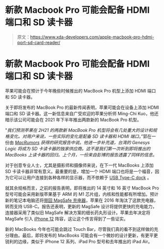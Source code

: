 # 新款 Macbook Pro 可能会配备 HDMI 端口和 SD 读卡器

> 原文：<https://www.xda-developers.com/apple-macbook-pro-hdmi-port-sd-card-reader/>

# 新款 Macbook Pro 可能会配备 HDMI 端口和 SD 读卡器

苹果可能会在预计于今年晚些时候推出的 MacBook Pro 机型上添加 HDMI 端口和 SD 读卡器。

关于即将发布的 MacBook Pro 的最新传闻表明，苹果可能会在设备上添加 HDMI 端口和 SD 读卡器。这一新信息来自广受欢迎的苹果分析师 Ming-Chi Kuo，他还暗示该公司可能会在 2021 年下半年推出两款新的 MacBook Pro 机型。

"*我们预测苹果在 2H21 的两款新 MacBook Pro 机型将会有几处重大的设计和规格变化。对用户来说，一些实际的变化是配备 SD 读卡器和 HDMI 端口*，”郭在一份由 *[MacRumors](https://www.macrumors.com/2021/02/22/2021-macbook-pro-sd-hdmi-port-kuo/) 获得的研究报告中说。他进一步补充道，台湾的 Genesys Logic 将成为 SD 卡读卡器的独家供应商。这不是我们第一次听到即将推出的 MacBooks 上读卡器的回归。上个月，一份来自彭博的报告透露了同样的信息。*

对于创意专业人士，尤其是摄影师和摄像师来说，在下一代 MacBooks 上添加 SD 卡读卡器非常有意义。最重要的是，增加一个 HDMI 端口也将是一个福音，因为它可以让用户连接到各种各样的显示器，而不依赖于 [USB Type-C dock](https://www.xda-developers.com/best-docking-stations-chromebooks/) 。

就其余规格而言，之前的报告表明，即将推出的 14 英寸和 16 英寸 MacBook Pro 型号可能会采用新版苹果基于 ARM 的 M1 芯片组，内核和性能都有所增加。预计新的笔记本电脑还将[带回 MagSafe 充电器](https://www.xda-developers.com/apple-macbook-pro-16-macbook-pro-14-bring-back-magsafe-magnetic-charger/)，苹果在 2016 年淘汰了这款充电器，转而支持 USB-C。报告还表明，更新的 MagSafe 设计将提供更快的充电能力，连接器采用了类似旧 MagSafe 解决方案的细长药丸形设计。苹果去年决定将 MagSafe 引入 [iPhone 12](https://www.xda-developers.com/apple-iphone-12-review/) 阵容，这让这个传言得到了一些证实。

新的 MacBooks 今年也可能会跳过 Touch Bar，尽管我们真的看不到这样做的充分理由。最后，即将发布的 MacBooks 可能会有一个微妙的设计更新，有更平更锐利的边缘，类似于 iPhone 12 系列、iPad Pro 型号和去年推出的 iPad Air。